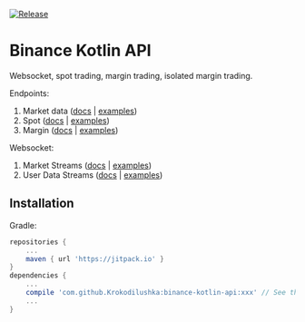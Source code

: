 [![Release](https://jitpack.io/v/Krokodilushka/binance-kotlin-api.svg)](https://jitpack.io/#Krokodilushka/binance-kotlin-api)

# Binance Kotlin API
Websocket, spot trading, margin trading, isolated margin trading.

Endpoints:
1. Market data ([docs](https://binance-docs.github.io/apidocs/spot/en/#market-data-endpoints "docs") | [examples](https://github.com/Krokodilushka/binance-kotlin-api/blob/master/src/test/kotlin/com/binance/api/examples/RestMarketDataEndpointsExample.kt "examples"))
2. Spot ([docs](https://binance-docs.github.io/apidocs/spot/en/#spot-account-trade "docs") | [examples](https://github.com/Krokodilushka/binance-kotlin-api/blob/master/src/test/kotlin/com/binance/api/examples/RestSpotEndpointsExample.kt "examples"))
3. Margin ([docs](https://binance-docs.github.io/apidocs/spot/en/#margin-account-trade "docs") | [examples](https://github.com/Krokodilushka/binance-kotlin-api/blob/master/src/test/kotlin/com/binance/api/examples/RestMarginEndpointsExample.kt "examples"))

Websocket:
1. Market Streams ([docs](https://binance-docs.github.io/apidocs/spot/en/#websocket-market-streams "docs") | [examples](https://github.com/Krokodilushka/binance-kotlin-api/blob/master/src/test/kotlin/com/binance/api/examples/WebSocketMarketDataExample.kt "examples"))
2. User Data Streams ([docs](https://binance-docs.github.io/apidocs/spot/en/#user-data-streams "docs") | [examples](https://github.com/Krokodilushka/binance-kotlin-api/blob/master/src/test/kotlin/com/binance/api/examples/WebSocketUserDataExample.kt "examples"))

## Installation
Gradle:
```groovy
repositories {
	...
    maven { url 'https://jitpack.io' }
}
dependencies {
	...
    compile 'com.github.Krokodilushka:binance-kotlin-api:xxx' // See the `JitPack` badge
	...
}
```
